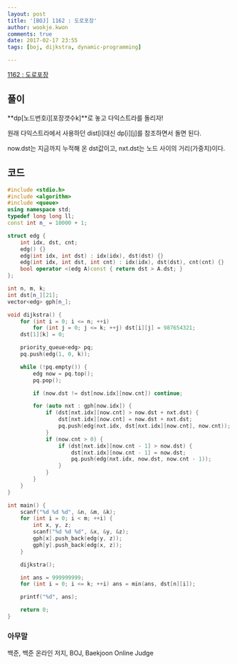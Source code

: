 ```yaml
---
layout: post
title: '[BOJ] 1162 : 도로포장'
author: wookje.kwon
comments: true
date: 2017-02-17 23:55
tags: [boj, dijkstra, dynamic-programming]

---
```


[1162 : 도로포장](https://www.acmicpc.net/problem/1162)

## 풀이   

**dp[노드번호i][포장갯수k]**로 놓고 다익스트라를 돌리자!  

원래 다익스트라에서 사용하던 dist[i]대신 dp[i][j]를 참조하면서 돌면 된다. 

now.dst는 지금까지 누적해 온 dst값이고, nxt.dst는 노드 사이의 거리(가중치)이다.  

## 코드

```cpp
#include <stdio.h>
#include <algorithm>
#include <queue>
using namespace std;
typedef long long ll;
const int n_ = 10000 + 1;

struct edg {
	int idx, dst, cnt;
	edg() {}
	edg(int idx, int dst) : idx(idx), dst(dst) {}
	edg(int idx, int dst, int cnt) : idx(idx), dst(dst), cnt(cnt) {}
	bool operator <(edg A)const { return dst > A.dst; }
};

int n, m, k;
int dst[n_][21];
vector<edg> gph[n_];

void dijkstra() {
	for (int i = 0; i <= n; ++i)
		for (int j = 0; j <= k; ++j) dst[i][j] = 987654321;
	dst[1][k] = 0;

	priority_queue<edg> pq;
	pq.push(edg(1, 0, k));

	while (!pq.empty()) {
		edg now = pq.top();
		pq.pop();

		if (now.dst != dst[now.idx][now.cnt]) continue;

		for (auto nxt : gph[now.idx]) {
			if (dst[nxt.idx][now.cnt] > now.dst + nxt.dst) {
				dst[nxt.idx][now.cnt] = now.dst + nxt.dst;
				pq.push(edg(nxt.idx, dst[nxt.idx][now.cnt], now.cnt));
			}
			if (now.cnt > 0) {
				if (dst[nxt.idx][now.cnt - 1] > now.dst) {
					dst[nxt.idx][now.cnt - 1] = now.dst;
					pq.push(edg(nxt.idx, now.dst, now.cnt - 1));
				}
			}
		}
	}
}

int main() {
	scanf("%d %d %d", &n, &m, &k);
	for (int i = 0; i < m; ++i) {
		int x, y, z;
		scanf("%d %d %d", &x, &y, &z);
		gph[x].push_back(edg(y, z));
		gph[y].push_back(edg(x, z));
	}

	dijkstra();

	int ans = 999999999;
	for (int i = 0; i <= k; ++i) ans = min(ans, dst[n][i]);

	printf("%d", ans);

	return 0;
}
```

### 아무말  
백준, 백준 온라인 저지, BOJ, Baekjoon Online Judge